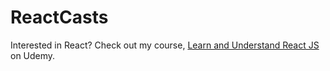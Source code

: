 # ReactCasts

Interested in React?  Check out my course, [Learn and Understand React JS](https://www.udemy.com/learn-and-understand-reactjs/?couponCode=4gh) on Udemy.
